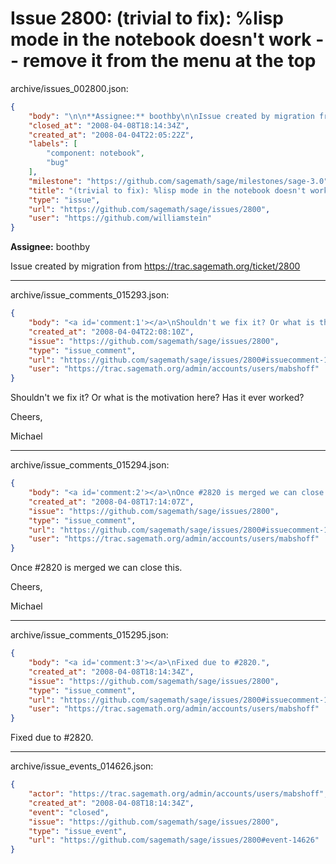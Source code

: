 # Issue 2800: (trivial to fix): %lisp mode in the notebook doesn't work -- remove it from the menu at the top

archive/issues_002800.json:
```json
{
    "body": "\n\n**Assignee:** boothby\n\nIssue created by migration from https://trac.sagemath.org/ticket/2800\n\n",
    "closed_at": "2008-04-08T18:14:34Z",
    "created_at": "2008-04-04T22:05:22Z",
    "labels": [
        "component: notebook",
        "bug"
    ],
    "milestone": "https://github.com/sagemath/sage/milestones/sage-3.0",
    "title": "(trivial to fix): %lisp mode in the notebook doesn't work -- remove it from the menu at the top",
    "type": "issue",
    "url": "https://github.com/sagemath/sage/issues/2800",
    "user": "https://github.com/williamstein"
}
```


**Assignee:** boothby

Issue created by migration from https://trac.sagemath.org/ticket/2800





---

archive/issue_comments_015293.json:
```json
{
    "body": "<a id='comment:1'></a>\nShouldn't we fix it? Or what is the motivation here? Has it ever worked?\n\nCheers,\n\nMichael",
    "created_at": "2008-04-04T22:08:10Z",
    "issue": "https://github.com/sagemath/sage/issues/2800",
    "type": "issue_comment",
    "url": "https://github.com/sagemath/sage/issues/2800#issuecomment-15293",
    "user": "https://trac.sagemath.org/admin/accounts/users/mabshoff"
}
```

<a id='comment:1'></a>
Shouldn't we fix it? Or what is the motivation here? Has it ever worked?

Cheers,

Michael



---

archive/issue_comments_015294.json:
```json
{
    "body": "<a id='comment:2'></a>\nOnce #2820 is merged we can close this.\n\nCheers,\n\nMichael",
    "created_at": "2008-04-08T17:14:07Z",
    "issue": "https://github.com/sagemath/sage/issues/2800",
    "type": "issue_comment",
    "url": "https://github.com/sagemath/sage/issues/2800#issuecomment-15294",
    "user": "https://trac.sagemath.org/admin/accounts/users/mabshoff"
}
```

<a id='comment:2'></a>
Once #2820 is merged we can close this.

Cheers,

Michael



---

archive/issue_comments_015295.json:
```json
{
    "body": "<a id='comment:3'></a>\nFixed due to #2820.",
    "created_at": "2008-04-08T18:14:34Z",
    "issue": "https://github.com/sagemath/sage/issues/2800",
    "type": "issue_comment",
    "url": "https://github.com/sagemath/sage/issues/2800#issuecomment-15295",
    "user": "https://trac.sagemath.org/admin/accounts/users/mabshoff"
}
```

<a id='comment:3'></a>
Fixed due to #2820.



---

archive/issue_events_014626.json:
```json
{
    "actor": "https://trac.sagemath.org/admin/accounts/users/mabshoff",
    "created_at": "2008-04-08T18:14:34Z",
    "event": "closed",
    "issue": "https://github.com/sagemath/sage/issues/2800",
    "type": "issue_event",
    "url": "https://github.com/sagemath/sage/issues/2800#event-14626"
}
```
